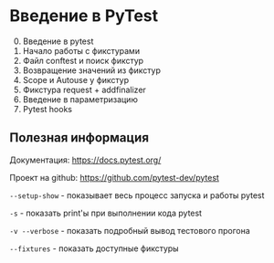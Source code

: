 # Введение в PyTest

0) Введение в pytest
1) Начало работы с фикстурами
2) Файл conftest и поиск фикстур
3) Возвращение значений из фикстур
4) Scope и Autouse у фикстур
5) Фикстура request + addfinalizer
6) Введение в параметризацию
7) Pytest hooks

## Полезная информация

Документация: https://docs.pytest.org/

Проект на github: https://github.com/pytest-dev/pytest

```--setup-show``` - показывает весь процесс запуска и работы pytest

```-s``` - показать print'ы при выполнении кода pytest

```-v --verbose``` - показать подробный вывод тестового прогона

```--fixtures``` - показать доступные фикстуры
